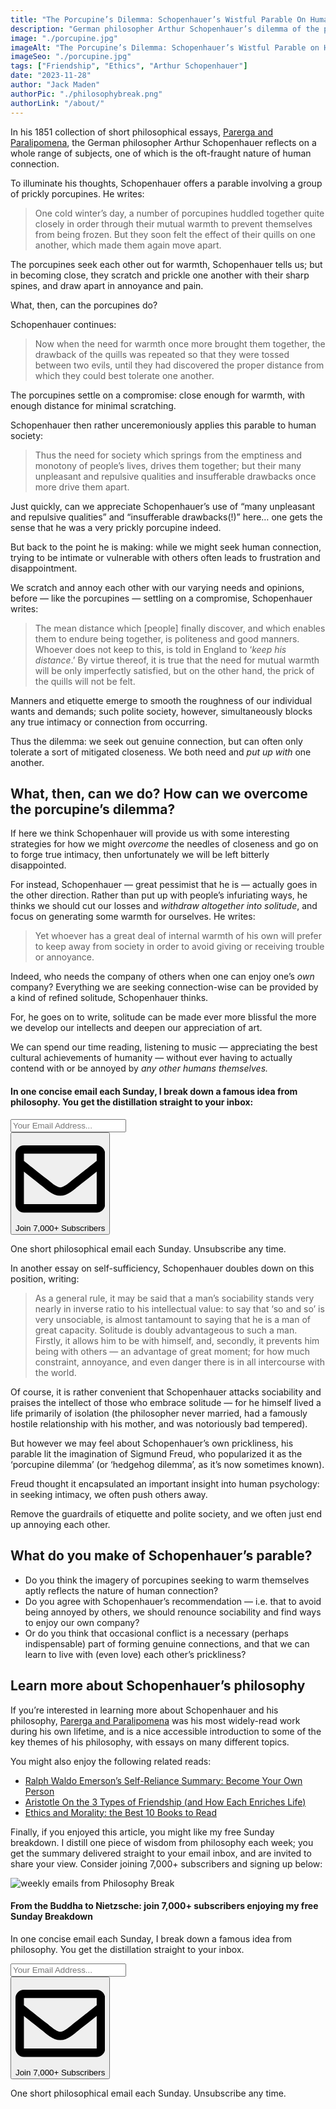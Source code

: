 ```yaml
---
title: "The Porcupine’s Dilemma: Schopenhauer’s Wistful Parable On Human Connection"
description: "German philosopher Arthur Schopenhauer’s dilemma of the prickly porcupine is his wistful parable on the fraughtness of human connection: in seeking intimacy, we inevitably push each other away."
image: "./porcupine.jpg"
imageAlt: "The Porcupine’s Dilemma: Schopenhauer’s Wistful Parable on Human Connection"
imageSeo: "./porcupine.jpg"
tags: ["Friendship", "Ethics", "Arthur Schopenhauer"]
date: "2023-11-28"
author: "Jack Maden"
authorPic: "./philosophybreak.png"
authorLink: "/about/"
---
```


<span class="big-letter">I</span>n his 1851 collection of short philosophical essays, <a target="_blank" rel="noopener noreferrer sponsored" href="https://www.amazon.com/Schopenhauer-Parerga-Paralipomena-Philosophical-Cambridge/dp/1316616428?&linkCode=ll1&tag=philosophybre-20&linkId=0ca1225ae4a1e9026e1f6362cde4fae4&language=en_US&ref_=as_li_ss_tl">Parerga and Paralipomena</a>, the German philosopher Arthur Schopenhauer reflects on a whole range of subjects, one of which is the oft-fraught nature of human connection.

To illuminate his thoughts, Schopenhauer offers a parable involving a group of prickly porcupines. He writes:

>One cold winter’s day, a number of porcupines huddled together quite closely in order through their mutual warmth to prevent themselves from being frozen. But they soon felt the effect of their quills on one another, which made them again move apart. 

The porcupines seek each other out for warmth, Schopenhauer tells us; but in becoming close, they scratch and prickle one another with their sharp spines, and draw apart in annoyance and pain. 

What, then, can the porcupines do? 

Schopenhauer continues:

>Now when the need for warmth once more brought them together, the drawback of the quills was repeated so that they were tossed between two evils, until they had discovered the proper distance from which they could best tolerate one another. 

The porcupines settle on a compromise: close enough for warmth, with enough distance for minimal scratching.

Schopenhauer then rather unceremoniously applies this parable to human society:

>Thus the need for society which springs from the emptiness and monotony of people’s lives, drives them together; but their many unpleasant and repulsive qualities and insufferable drawbacks once more drive them apart. 

Just quickly, can we appreciate Schopenhauer’s use of “many unpleasant and repulsive qualities” and  “insufferable drawbacks(!)” here… one gets the sense that he was a very prickly porcupine indeed.

But back to the point he is making: while we might seek human connection, trying to be intimate or vulnerable with others often leads to frustration and disappointment. 

We scratch and annoy each other with our varying needs and opinions, before — like the porcupines — settling on a compromise, Schopenhauer writes:

>The mean distance which \[people] finally discover, and which enables them to endure being together, is politeness and good manners. Whoever does not keep to this, is told in England to ‘_keep his distance_.’ By virtue thereof, it is true that the need for mutual warmth will be only imperfectly satisfied, but on the other hand, the prick of the quills will not be felt.

Manners and etiquette emerge to smooth the roughness of our individual wants and demands; such polite society, however, simultaneously blocks any true intimacy or connection from occurring. 

Thus the dilemma: we seek out genuine connection, but can often only tolerate a sort of mitigated closeness. We both need and _put up with_ one another.

## What, then, can we do? How can we overcome the porcupine’s dilemma? 

<span class="big-letter">I</span>f here we think Schopenhauer will provide us with some interesting strategies for how we might _overcome_ the needles of closeness and go on to forge true intimacy, then unfortunately we will be left bitterly disappointed.

For instead, Schopenhauer — great pessimist that he is — actually goes in the other direction. Rather than put up with people’s infuriating ways, he thinks we should cut our losses and _withdraw altogether into solitude_, and focus on generating some warmth for ourselves. He writes: 

>Yet whoever has a great deal of internal warmth of his own will prefer to keep away from society in order to avoid giving or receiving trouble or annoyance.

Indeed, who needs the company of others when one can enjoy one’s _own_ company? Everything we are seeking connection-wise can be provided by a kind of refined solitude, Schopenhauer thinks.

For, he goes on to write, solitude can be made ever more blissful the more we develop our intellects and deepen our appreciation of art. 

We can spend our time reading, listening to music — appreciating the best cultural achievements of humanity — without ever having to actually contend with or be annoyed by _any other humans themselves._

<!--small subscribe-->
<div class="course-promo darkradial-background subscribe text-center">
    <h4>In one concise email each Sunday, I break down a famous idea from philosophy. You get the distillation straight to your inbox:</h4>
    <div class="small-pad-top">
        <form action="https://app.convertkit.com/forms/5812400/subscriptions" method="post" data-sv-form="5812400" data-uid="be0e52d3c0" data-format="inline" data-version="6" data-options="{&quot;settings&quot;:{&quot;after_subscribe&quot;:{&quot;action&quot;:&quot;message&quot;,&quot;success_message&quot;:&quot;Thank you, philosopher! Your welcome email will land in your inbox shortly.&quot;,&quot;redirect_url&quot;:&quot;https://philosophybreak.com/thank-you/&quot;},&quot;analytics&quot;:{&quot;google&quot;:null,&quot;fathom&quot;:null,&quot;facebook&quot;:null,&quot;segment&quot;:null,&quot;pinterest&quot;:null,&quot;sparkloop&quot;:null,&quot;googletagmanager&quot;:null},&quot;modal&quot;:{&quot;trigger&quot;:&quot;timer&quot;,&quot;scroll_percentage&quot;:null,&quot;timer&quot;:5,&quot;devices&quot;:&quot;all&quot;,&quot;show_once_every&quot;:15},&quot;powered_by&quot;:{&quot;show&quot;:false,&quot;url&quot;:&quot;https://convertkit.com/features/forms?utm_campaign=poweredby&amp;utm_content=form&amp;utm_medium=referral&amp;utm_source=dynamic&quot;},&quot;recaptcha&quot;:{&quot;enabled&quot;:false},&quot;return_visitor&quot;:{&quot;action&quot;:&quot;show&quot;,&quot;custom_content&quot;:&quot;&quot;},&quot;slide_in&quot;:{&quot;display_in&quot;:&quot;bottom_right&quot;,&quot;trigger&quot;:&quot;timer&quot;,&quot;scroll_percentage&quot;:null,&quot;timer&quot;:5,&quot;devices&quot;:&quot;all&quot;,&quot;show_once_every&quot;:15},&quot;sticky_bar&quot;:{&quot;display_in&quot;:&quot;top&quot;,&quot;trigger&quot;:&quot;timer&quot;,&quot;scroll_percentage&quot;:null,&quot;timer&quot;:5,&quot;devices&quot;:&quot;all&quot;,&quot;show_once_every&quot;:15}},&quot;version&quot;:&quot;6&quot;}" min-width="400 500 600 700 800">
        <div data-style="clean"><ul data-element="errors" data-group="alert"></ul><div data-element="fields" data-stacked="false">
            <div>
                <input name="email_address" aria-label="Your Email Address..." placeholder="Your Email Address..." required type="email" />
            </div>
            <button class="button primary" type="submit" data-element="submit"><div><div></div><div></div><div></div></div><span><svg xmlns="http://www.w3.org/2000/svg" viewBox="0 0 512 512"><path d="M464 64H48C21.49 64 0 85.49 0 112v288c0 26.51 21.49 48 48 48h416c26.51 0 48-21.49 48-48V112c0-26.51-21.49-48-48-48zm0 48v40.805c-22.422 18.259-58.168 46.651-134.587 106.49-16.841 13.247-50.201 45.072-73.413 44.701-23.208.375-56.579-31.459-73.413-44.701C106.18 199.465 70.425 171.067 48 152.805V112h416zM48 400V214.398c22.914 18.251 55.409 43.862 104.938 82.646 21.857 17.205 60.134 55.186 103.062 54.955 42.717.231 80.509-37.199 103.053-54.947 49.528-38.783 82.032-64.401 104.947-82.653V400H48z"/></svg>Join 7,000+ Subscribers</span></button>
            </div>
            </div>
        </form>
        <p class="tiny-mar-top no-mar-bottom review-font">One short philosophical email each Sunday. Unsubscribe any time.</p>
    </div>
</div>

In another essay on self-sufficiency, Schopenhauer doubles down on this position, writing:

>As a general rule, it may be said that a man’s sociability stands very nearly in inverse ratio to his intellectual value: to say that ‘so and so’ is very unsociable, is almost tantamount to saying that he is a man of great capacity. Solitude is doubly advantageous to such a man. Firstly, it allows him to be with himself, and, secondly, it prevents him being with others — an advantage of great moment; for how much constraint, annoyance, and even danger there is in all intercourse with the world.

Of course, it is rather convenient that Schopenhauer attacks sociability and praises the intellect of those who embrace solitude — for he himself lived a life primarily of isolation (the philosopher never married, had a famously hostile relationship with his mother, and was notoriously bad tempered). 

But however we may feel about Schopenhauer’s own prickliness, his parable lit the imagination of Sigmund Freud, who popularized it as the ‘porcupine dilemma’ (or ‘hedgehog dilemma’, as it’s now sometimes known). 

Freud thought it encapsulated an important insight into human psychology: in seeking intimacy, we often push others away. 

Remove the guardrails of etiquette and polite society, and we often just end up annoying each other.

## What do you make of Schopenhauer’s parable?

- Do you think the imagery of porcupines seeking to warm themselves aptly reflects the nature of human connection? 
- Do you agree with Schopenhauer’s recommendation — i.e. that to avoid being annoyed by others, we should renounce sociability and find ways to enjoy our own company?
- Or do you think that occasional conflict is a necessary (perhaps indispensable) part of forming genuine connections, and that we can learn to live with (even love) each other’s prickliness?

## Learn more about Schopenhauer’s philosophy

<span class="big-letter">I</span>f you’re interested in learning more about Schopenhauer and his philosophy, <a target="_blank" rel="noopener noreferrer sponsored" href="https://www.amazon.com/Schopenhauer-Parerga-Paralipomena-Philosophical-Cambridge/dp/1316616428?&linkCode=ll1&tag=philosophybre-20&linkId=0ca1225ae4a1e9026e1f6362cde4fae4&language=en_US&ref_=as_li_ss_tl">Parerga and Paralipomena</a> was his most widely-read work during his own lifetime, and is a nice accessible introduction to some of the key themes of his philosophy, with essays on many different topics. 

You might also enjoy the following related reads:

- [Ralph Waldo Emerson’s Self-Reliance Summary: Become Your Own Person](/articles/ralph-waldo-emerson-self-reliance-summary-and-pdf-become-your-own-person/)
- [Aristotle On the 3 Types of Friendship (and How Each Enriches Life)](/articles/aristotle-on-the-3-types-of-friendship-and-how-they-enrich-life/)
- [Ethics and Morality: the Best 10 Books to Read](/reading-lists/ethics-and-morality/)

Finally, if you enjoyed this article, you might like my free Sunday breakdown. I distill one piece of wisdom from philosophy each week; you get the summary delivered straight to your email inbox, and are invited to share your view. Consider joining 7,000+ subscribers and signing up below:

<!--big subscribe-->
<div class="course-promo darkradial-background subscribe text-center">
    <img src="/static/6313d50bc32799a6c869239128784c7b/e7f7a/weekly-break.webp" alt="weekly emails from Philosophy Break">
    <h4>From the Buddha to Nietzsche: join 7,000+ subscribers enjoying my free Sunday Breakdown</h4>
    <p class="small-grey-font no-mar-bottom">In one concise email each Sunday, I break down a famous idea from philosophy. You get the distillation straight to your inbox.</p>
    <div class="small-pad-top">
        <form action="https://app.convertkit.com/forms/5812400/subscriptions" method="post" data-sv-form="5812400" data-uid="be0e52d3c0" data-format="inline" data-version="6" data-options="{&quot;settings&quot;:{&quot;after_subscribe&quot;:{&quot;action&quot;:&quot;message&quot;,&quot;success_message&quot;:&quot;Thank you, philosopher! Your welcome email will land in your inbox shortly.&quot;,&quot;redirect_url&quot;:&quot;https://philosophybreak.com/thank-you/&quot;},&quot;analytics&quot;:{&quot;google&quot;:null,&quot;fathom&quot;:null,&quot;facebook&quot;:null,&quot;segment&quot;:null,&quot;pinterest&quot;:null,&quot;sparkloop&quot;:null,&quot;googletagmanager&quot;:null},&quot;modal&quot;:{&quot;trigger&quot;:&quot;timer&quot;,&quot;scroll_percentage&quot;:null,&quot;timer&quot;:5,&quot;devices&quot;:&quot;all&quot;,&quot;show_once_every&quot;:15},&quot;powered_by&quot;:{&quot;show&quot;:false,&quot;url&quot;:&quot;https://convertkit.com/features/forms?utm_campaign=poweredby&amp;utm_content=form&amp;utm_medium=referral&amp;utm_source=dynamic&quot;},&quot;recaptcha&quot;:{&quot;enabled&quot;:false},&quot;return_visitor&quot;:{&quot;action&quot;:&quot;show&quot;,&quot;custom_content&quot;:&quot;&quot;},&quot;slide_in&quot;:{&quot;display_in&quot;:&quot;bottom_right&quot;,&quot;trigger&quot;:&quot;timer&quot;,&quot;scroll_percentage&quot;:null,&quot;timer&quot;:5,&quot;devices&quot;:&quot;all&quot;,&quot;show_once_every&quot;:15},&quot;sticky_bar&quot;:{&quot;display_in&quot;:&quot;top&quot;,&quot;trigger&quot;:&quot;timer&quot;,&quot;scroll_percentage&quot;:null,&quot;timer&quot;:5,&quot;devices&quot;:&quot;all&quot;,&quot;show_once_every&quot;:15}},&quot;version&quot;:&quot;6&quot;}" min-width="400 500 600 700 800">
        <div data-style="clean"><ul data-element="errors" data-group="alert"></ul><div data-element="fields" data-stacked="false">
            <div>
                <input name="email_address" aria-label="Your Email Address..." placeholder="Your Email Address..." required type="email" />
            </div>
            <button class="button primary" type="submit" data-element="submit"><div><div></div><div></div><div></div></div><span><svg xmlns="http://www.w3.org/2000/svg" viewBox="0 0 512 512"><path d="M464 64H48C21.49 64 0 85.49 0 112v288c0 26.51 21.49 48 48 48h416c26.51 0 48-21.49 48-48V112c0-26.51-21.49-48-48-48zm0 48v40.805c-22.422 18.259-58.168 46.651-134.587 106.49-16.841 13.247-50.201 45.072-73.413 44.701-23.208.375-56.579-31.459-73.413-44.701C106.18 199.465 70.425 171.067 48 152.805V112h416zM48 400V214.398c22.914 18.251 55.409 43.862 104.938 82.646 21.857 17.205 60.134 55.186 103.062 54.955 42.717.231 80.509-37.199 103.053-54.947 49.528-38.783 82.032-64.401 104.947-82.653V400H48z"/></svg>Join 7,000+ Subscribers</span></button>
            </div>
            </div>
        </form>
        <p class="tiny-mar-top no-mar-bottom review-font">One short philosophical email each Sunday. Unsubscribe any time.</p>
    </div>
</div>